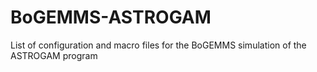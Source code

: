 # BoGEMMS-ASTROGAM
List of configuration and macro files for the BoGEMMS simulation of the ASTROGAM program
